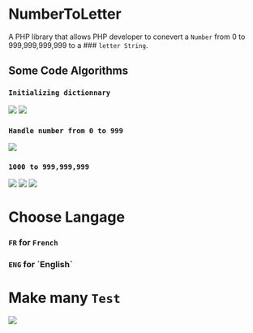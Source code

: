# NumberToLetter
A PHP library that allows PHP developer to conevert a  `Number` from 0 to 999,999,999,999 to a ### `letter String`.

## Some Code Algorithms
### `Initializing dictionnary`
<img src="./assets/img/IMG_2468.jpeg">
<img src="./assets/img/IMG_2469.jpeg">

### `Handle number from 0 to 999`
<img src="./assets/img/IMG_2470.jpeg">

### `1000 to 999,999,999`
<img src="./assets/img/IMG_2472.jpeg">
<img src="./assets/img/IMG_2473.jpeg">
<img src="./assets/img/IMG_2474.png">

# Choose Langage 
### `FR` for `French`
### `ENG` for ˋEnglish`

# Make many `Test`
<img src="./assets/img/IMG_2471.png">


